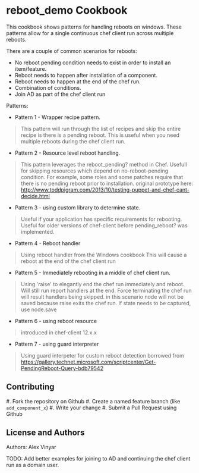 reboot_demo Cookbook
====================
This cookbook shows patterns for handling reboots on windows.
These patterns allow for a single continuous chef client run across multiple reboots.

There are a couple of common scenarios for reboots:
* No reboot pending condition needs to exist in order to install an item/feature.
* Reboot needs to happen after installation of a component.
* Reboot needs to happen at the end of the chef run.
* Combination of conditions.
* Join AD as part of the chef client run

Patterns:
* Pattern 1 - Wrapper recipe pattern.
> This pattern will run through the list of recipes and skip the entire recipe is there is a pending reboot.
> This is useful when you need multiple reboots during the chef client run.

* Pattern 2 - Resource level reboot handling.
> This pattern leverages the reboot_pending? method in Chef. Usefull for skipping resources which depend on no-reboot-pending condition.
> For example, some roles and some patches require that there is no pending reboot prior to installation.
> original prototype here: http://www.toddpigram.com/2013/10/testing-puppet-and-chef-cant-decide.html

* Pattern 3 - using custom library to determine state.
> Useful if your application has specific requirements for rebooting.
> Useful for older versions of chef-client before pending_reboot? was implemented.

* Pattern 4 - Reboot handler
> Using reboot handler from the Windows cookbook
> This will cause a reboot at the end of the chef client run

* Pattern 5 - Immediately rebooting in a middle of chef client run.
> Using 'raise' to elegantly end the chef run immediately and reboot.
> Will still run report handlers at the end.
> Force terminating the chef run will result handlers being skipped.
> in this scenario node will not be saved because raise exits the chef run. If state needs to be captured, use node.save

* Pattern 6 - using reboot resource
> introduced in chef-client 12.x.x

* Pattern 7 - using guard interpreter
> Using guard interpeter for custom reboot detection
> borrowed from https://gallery.technet.microsoft.com/scriptcenter/Get-PendingReboot-Query-bdb79542


Contributing
------------

#. Fork the repository on Github
#. Create a named feature branch (like `add_component_x`)
#. Write your change
#. Submit a Pull Request using Github

License and Authors
-------------------
Authors: Alex Vinyar

TODO: 
Add better examples for joining to AD and continuing the chef client run as a domain user.
